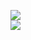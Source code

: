 [![](https://img.shields.io/badge/Made%20With-Github%20Spray-lightgrey.svg?style=for-the-badge&logo=github)](https://github.com/Annihil/github-spray#6293)  
[![](https://i.imgur.com/2DrTn0Z.gif)](https://github.com/Annihil/github-spray)